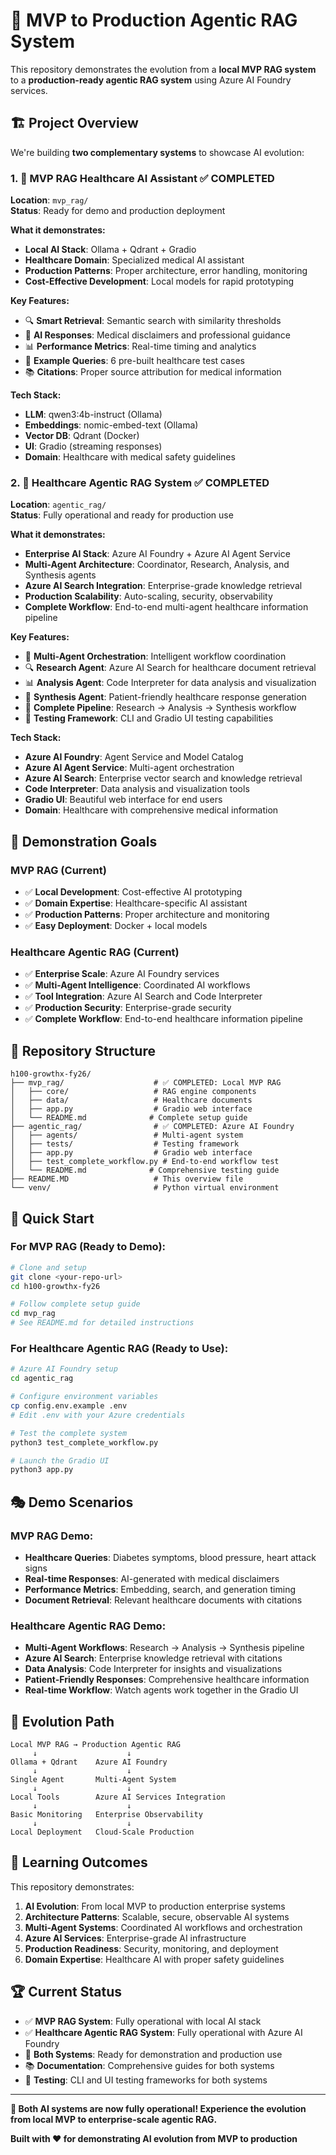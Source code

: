 # 🚀 MVP to Production Agentic RAG System

This repository demonstrates the evolution from a **local MVP RAG system** to a **production-ready agentic RAG system** using Azure AI Foundry services.

## 🏗️ Project Overview

We're building **two complementary systems** to showcase AI evolution:

### 1. 🏥 **MVP RAG Healthcare AI Assistant** ✅ **COMPLETED**
**Location**: `mvp_rag/`  
**Status**: Ready for demo and production deployment

**What it demonstrates:**
- **Local AI Stack**: Ollama + Qdrant + Gradio
- **Healthcare Domain**: Specialized medical AI assistant
- **Production Patterns**: Proper architecture, error handling, monitoring
- **Cost-Effective Development**: Local models for rapid prototyping

**Key Features:**
- 🔍 **Smart Retrieval**: Semantic search with similarity thresholds
- 🤖 **AI Responses**: Medical disclaimers and professional guidance
- 📊 **Performance Metrics**: Real-time timing and analytics
- 🎯 **Example Queries**: 6 pre-built healthcare test cases
- 📚 **Citations**: Proper source attribution for medical information

**Tech Stack:**
- **LLM**: qwen3:4b-instruct (Ollama)
- **Embeddings**: nomic-embed-text (Ollama)
- **Vector DB**: Qdrant (Docker)
- **UI**: Gradio (streaming responses)
- **Domain**: Healthcare with medical safety guidelines

### 2. 🤖 **Healthcare Agentic RAG System** ✅ **COMPLETED**
**Location**: `agentic_rag/`  
**Status**: Fully operational and ready for production use

**What it demonstrates:**
- **Enterprise AI Stack**: Azure AI Foundry + Azure AI Agent Service
- **Multi-Agent Architecture**: Coordinator, Research, Analysis, and Synthesis agents
- **Azure AI Search Integration**: Enterprise-grade knowledge retrieval
- **Production Scalability**: Auto-scaling, security, observability
- **Complete Workflow**: End-to-end multi-agent healthcare information pipeline

**Key Features:**
- 🎯 **Multi-Agent Orchestration**: Intelligent workflow coordination
- 🔍 **Research Agent**: Azure AI Search for healthcare document retrieval
- 📊 **Analysis Agent**: Code Interpreter for data analysis and visualization
- 📝 **Synthesis Agent**: Patient-friendly healthcare response generation
- 🚀 **Complete Pipeline**: Research → Analysis → Synthesis workflow
- 🧪 **Testing Framework**: CLI and Gradio UI testing capabilities

**Tech Stack:**
- **Azure AI Foundry**: Agent Service and Model Catalog
- **Azure AI Agent Service**: Multi-agent orchestration
- **Azure AI Search**: Enterprise vector search and knowledge retrieval
- **Code Interpreter**: Data analysis and visualization tools
- **Gradio UI**: Beautiful web interface for end users
- **Domain**: Healthcare with comprehensive medical information

## 🎯 **Demonstration Goals**

### **MVP RAG** (Current)
- ✅ **Local Development**: Cost-effective AI prototyping
- ✅ **Domain Expertise**: Healthcare-specific AI assistant
- ✅ **Production Patterns**: Proper architecture and monitoring
- ✅ **Easy Deployment**: Docker + local models

### **Healthcare Agentic RAG** (Current)
- ✅ **Enterprise Scale**: Azure AI Foundry services
- ✅ **Multi-Agent Intelligence**: Coordinated AI workflows
- ✅ **Tool Integration**: Azure AI Search and Code Interpreter
- ✅ **Production Security**: Enterprise-grade security
- ✅ **Complete Workflow**: End-to-end healthcare information pipeline

## 📁 **Repository Structure**

```
h100-growthx-fy26/
├── mvp_rag/                    # ✅ COMPLETED: Local MVP RAG
│   ├── core/                   # RAG engine components
│   ├── data/                   # Healthcare documents
│   ├── app.py                  # Gradio web interface
│   └── README.md              # Complete setup guide
├── agentic_rag/                # ✅ COMPLETED: Azure AI Foundry
│   ├── agents/                 # Multi-agent system
│   ├── tests/                  # Testing framework
│   ├── app.py                  # Gradio web interface
│   ├── test_complete_workflow.py # End-to-end workflow test
│   └── README.md              # Comprehensive testing guide
├── README.MD                   # This overview file
└── venv/                       # Python virtual environment
```

## 🚀 **Quick Start**

### **For MVP RAG (Ready to Demo):**
```bash
# Clone and setup
git clone <your-repo-url>
cd h100-growthx-fy26

# Follow complete setup guide
cd mvp_rag
# See README.md for detailed instructions
```

### **For Healthcare Agentic RAG (Ready to Use):**
```bash
# Azure AI Foundry setup
cd agentic_rag

# Configure environment variables
cp config.env.example .env
# Edit .env with your Azure credentials

# Test the complete system
python3 test_complete_workflow.py

# Launch the Gradio UI
python3 app.py
```

## 🎭 **Demo Scenarios**

### **MVP RAG Demo:**
- **Healthcare Queries**: Diabetes symptoms, blood pressure, heart attack signs
- **Real-time Responses**: AI-generated with medical disclaimers
- **Performance Metrics**: Embedding, search, and generation timing
- **Document Retrieval**: Relevant healthcare documents with citations

### **Healthcare Agentic RAG Demo:**
- **Multi-Agent Workflows**: Research → Analysis → Synthesis pipeline
- **Azure AI Search**: Enterprise knowledge retrieval with citations
- **Data Analysis**: Code Interpreter for insights and visualizations
- **Patient-Friendly Responses**: Comprehensive healthcare information
- **Real-time Workflow**: Watch agents work together in the Gradio UI

## 🔄 **Evolution Path**

```
Local MVP RAG → Production Agentic RAG
     ↓                    ↓
Ollama + Qdrant    Azure AI Foundry
     ↓                    ↓
Single Agent       Multi-Agent System
     ↓                    ↓
Local Tools        Azure AI Services Integration
     ↓                    ↓
Basic Monitoring   Enterprise Observability
     ↓                    ↓
Local Deployment   Cloud-Scale Production
```

## 🎯 **Learning Outcomes**

This repository demonstrates:
1. **AI Evolution**: From local MVP to production enterprise systems
2. **Architecture Patterns**: Scalable, secure, observable AI systems
3. **Multi-Agent Systems**: Coordinated AI workflows and orchestration
4. **Azure AI Services**: Enterprise-grade AI infrastructure
5. **Production Readiness**: Security, monitoring, and deployment
6. **Domain Expertise**: Healthcare AI with proper safety guidelines

## 🏆 **Current Status**

- ✅ **MVP RAG System**: Fully operational with local AI stack
- ✅ **Healthcare Agentic RAG System**: Fully operational with Azure AI Foundry
- 🎉 **Both Systems**: Ready for demonstration and production use
- 📚 **Documentation**: Comprehensive guides for both systems
- 🧪 **Testing**: CLI and UI testing frameworks for both systems

---

**🎉 Both AI systems are now fully operational! Experience the evolution from local MVP to enterprise-scale agentic RAG.**

**Built with ❤️ for demonstrating AI evolution from MVP to production**
